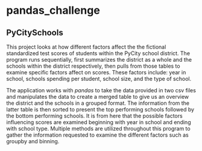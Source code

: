 # pandas_challenge #

## PyCitySchools ##

This project looks at how different factors affect the the fictional standardized test scores of students within the PyCity school district. The program runs sequentially, first summarizes the district as a whole and the schools within the district respectively, then pulls from those tables to examine specific factors affect on scores. These factors include: year in school, schools spending per student, school size, and the type of school.
    
The application works with *pandas* to take the data provided in two csv files and manipulates the data to create a merged table to give us an overview the district and the schools in a grouped format. The information from the latter table is then sorted to present the top performing schools followed by the bottom performing schools. It is from here that the possible factors influencing scores are examined beginning with year in school and ending with school type. Multiple methods are utilized throughout this program to gather the information requested to examine the different factors such as groupby and binning.
